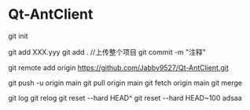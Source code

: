# Qt-AntClient
git init

git add XXX.yyy
git add . //上传整个项目
git commit -m "注释"

git remote add origin https://github.com/Jabby9527/Qt-AntClient.git

git push -u origin main
git pull origin main
git fetch origin main 
git merge

git log
git relog
git reset --hard HEAD^
git reset --hard HEAD~100
adsaa